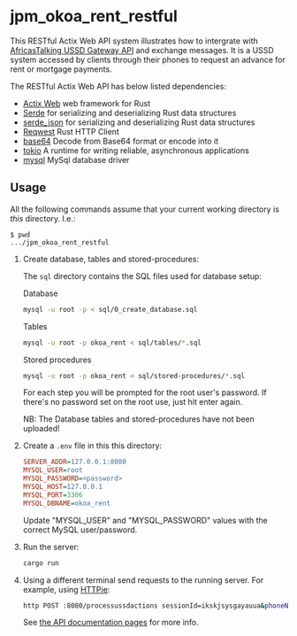 # jpm_okoa_rent_restful

This RESTful Actix Web API system illustrates how to intergrate with [AfricasTalking USSD Gateway API](https://developers.africastalking.com/) and exchange messages.
It is a USSD system accessed by clients through their phones to request an advance for rent or mortgage payments. 

The RESTful Actix Web API has below listed dependencies:
- [Actix Web](https://github.com/actix/actix-web) web framework for Rust
- [Serde](https://github.com/serde-rs/serde) for serializing and deserializing Rust data structures
- [serde_json](https://github.com/serde-rs/json) for serializing and deserializing Rust data structures
- [Reqwest](https://github.com/seanmonstar/reqwest) Rust HTTP Client
- [base64](https://github.com/marshallpierce/rust-base64) Decode from Base64 format or encode into it
- [tokio](https://github.com/tokio-rs/tokio) A runtime for writing reliable, asynchronous applications
- [mysql](https://github.com/blackbeam/rust-mysql-simple) MySql database driver

## Usage

All the following commands assume that your current working directory is _this_ directory. I.e.:

```console
$ pwd
.../jpm_okoa_rent_restful
```

1. Create database, tables and stored-procedures:

   The `sql` directory contains the SQL files used for database setup:
   
   Database
   ```sh
   mysql -u root -p < sql/0_create_database.sql
   ```
   
   Tables
   ```sh
   mysql -u root -p okoa_rent < sql/tables/*.sql
   ```
   
   Stored procedures
   ```sh
   mysql -u root -p okoa_rent < sql/stored-procedures/*.sql
   ```

   For each step you will be prompted for the root user's password. If there's no password set on the root use, just hit enter again.
   
   NB: The Database tables and stored-procedures have not been uploaded!

1. Create a `.env` file in this this directory:

   ```ini
   SERVER_ADDR=127.0.0.1:8080
   MYSQL_USER=root
   MYSQL_PASSWORD=<password>
   MYSQL_HOST=127.0.0.1
   MYSQL_PORT=3306
   MYSQL_DBNAME=okoa_rent
   ```

   Update "MYSQL_USER" and "MYSQL_PASSWORD" values with the correct MySQL user/password.

1. Run the server:

   ```sh
   cargo run
   ```

1. Using a different terminal send requests to the running server. For example, using [HTTPie]:

   ```sh
   http POST :8080/processussdactions sessionId=ikskjsysgayauua&phoneNumber=254700000000&text=
   ```

   See [the API documentation pages](./apis/) for more info.

[HTTPie]: https://httpie.io/cli